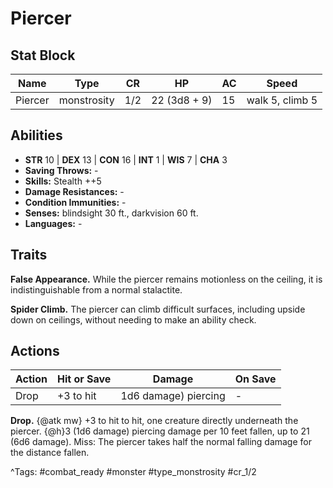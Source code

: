 # Piercer

## Stat Block

| Name | Type | CR | HP | AC | Speed |
|------|------|----|----|----|-------|
| Piercer | monstrosity | 1/2 | 22 (3d8 + 9) | 15 | walk 5, climb 5 |

## Abilities

- **STR** 10 | **DEX** 13 | **CON** 16 | **INT** 1 | **WIS** 7 | **CHA** 3
- **Saving Throws:** -  
- **Skills:** Stealth ++5  
- **Damage Resistances:** -  
- **Condition Immunities:** -  
- **Senses:** blindsight 30 ft., darkvision 60 ft.  
- **Languages:** -

## Traits

**False Appearance.** While the piercer remains motionless on the ceiling, it is indistinguishable from a normal stalactite.

**Spider Climb.** The piercer can climb difficult surfaces, including upside down on ceilings, without needing to make an ability check.


## Actions

| Action | Hit or Save | Damage | On Save |
|--------|--------------|--------|----------|
| Drop | +3 to hit | 1d6 damage) piercing | - |

**Drop.** {@atk mw} +3 to hit to hit, one creature directly underneath the piercer. {@h}3 (1d6 damage) piercing damage per 10 feet fallen, up to 21 (6d6 damage). Miss: The piercer takes half the normal falling damage for the distance fallen.


^Tags: #combat_ready #monster #type_monstrosity #cr_1/2